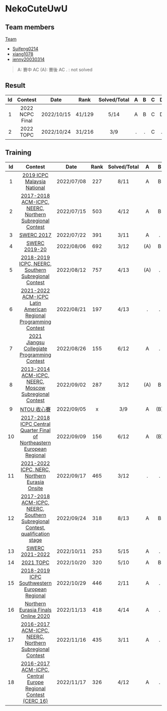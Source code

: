 # NekoCuteUwU

## Team members
[Team](https://codeforces.com/team/105310)
- [Suifeng0214](https://codeforces.com/profile/Suifeng0214)    
- [xiang1078](https://codeforces.com/profile/xiang1078)    
- [jenny20030314](https://codeforces.com/profile/jenny20030314)



>A: 賽中 AC
(A): 賽後 AC
. : not solved
## Result

| Id    | Contest | Date | Rank | Solved/Total | A|B|C|D|E|F|G|H|I|J|K|L|M|N|O|
| :-: | :------------------------:  | :-: | :-: | :-: | :-: | :-: | :-: | :-: | :-: | :-: | :-: | :-: | :-: | :-: | :-: | :-: | :-: | :-: | :-: | 
| 1 | 2022 NCPC Final  | 2022/10/15 | 41/129 | 5/14 |A|B|C|D|.|.|.|.|.|.|.|.|.|N| 
|2|2022 TOPC | 2022/10/24 | 31/216| 3/9 |.|.|C|.|.|F|.|H|.|

## Training

| Id    | Contest | Date | Rank | Solved/Total |A|B|C|D|E|F|G|H|I|J|K|L|M|N|O|
| :-: | :------------------------:  | :-: | :-: | :-: | :-: | :-: | :-: | :-: | :-: | :-: | :-: | :-: | :-: | :-: | :-: | :-: | :-: | :-: | :-: | 
|1| [2019 ICPC Malaysia National](https://codeforces.com/gym/102219)  | 2022/07/08 | 227 | 8/11 |A|B|C|(D)|E|(F)|(G)|H|I|J|K| 
|2| [2017-2018 ACM-ICPC, NEERC, Northern Subregional Contest](https://codeforces.com/gym/101612) | 2022/07/15 | 503 | 4/12 |A|B|(C\)|.|(E)|(F)|(G)|.|I|.|K|(L)|
|3| [SWERC 2017](https://codeforces.com/gym/101635) | 2022/07/22 | 391 | 3/11 |A|.|(C\)|.|(E)|F|(G)|.|.|J|(K)|
|4| [SWERC 2019-20](https://codeforces.com/gym/102501) | 2022/08/06 | 692 | 3/12 |(A)|B|C|.|.|(F)|.|.|I|.|(K)|.|
|5| [2018-2019 ICPC, NEERC, Southern Subregional Contest](https://codeforces.com/contest/1070) | 2022/08/12 | 757 | 4/13|(A)|.|(C\)|D|(E)|F|(G)|H|.|(J)|K|.|.|
|6| [2021-2022 ACM-ICPC Latin American Regional Programming Contest](https://codeforces.com/gym/103640) | 2022/08/21 | 197 | 4/13 |.|.|.|.|.|F|.|(H)|I|J|K|.|(M)|
|7| [2021 Jiangsu Collegiate Programming Contest](https://codeforces.com/gym/103495)| 2022/08/26| 155 | 6/12 |A|.|C|D|.|.|.|.|I|J|K|.|
|8| [2013-2014 ACM-ICPC, NEERC, Moscow Subregional Contest](https://codeforces.com/gym/100257/)|2022/09/02| 287 | 3/12 |(A)|B|.|.|.|(F)|.|H|I|.|(K)|.||
|9| [NTOU 收心賽](https://codeforces.com/group/dnlUA4rsoS/contest/397680)| 2022/09/05| x | 3/9 |A|(B)|C|D|(E)|(F)|(G)|(H)|.|
|10| [2017-2018 ICPC Central Quarter Final of Northeastern European Regional](https://codeforces.com/gym/102788) | 2022/09/09 | 156| 6/12 | A|(B)|.|(D)|E|(F)|.|H|I|J|(K)|L|
|11| [2021-2022 ICPC, NERC, Northern Eurasia Onsite](https://codeforces.com/contest/1666)|2022/09/17|465|3/12|.|.|C|D|.|.|.|.|.|.|.|L|
|12| [2017-2018 ACM-ICPC, NEERC, Southern Subregional Contest, qualification stage](https://codeforces.com/contest/847)|2022/09/24|318|8/13|A|B|C|.|E|.|G|H|I|.|(K)|.|M|
|13| [SWERC 2021-2022](https://codeforces.com/contest/1662)|2022/10/11|253|5/15|A|.|.|(D)|.|.|.|H|I|.|.|.|M|.|O|
|14| [2021 TOPC](https://codeforces.com/gym/103373)|2022/10/20|320| 5/10 |A|B|C|D|.|.|.|.|.|J|
|15| [2018-2019 ICPC Southwestern European Regional](https://codeforces.com/gym/102465)|2022/10/29|446|2/11|A|.|.|D|(E)|.|.|.|.|.|.|
|16| [Northern Eurasia Finals Online 2020](https://codeforces.com/gym/102896)|2022/11/13|418| 4/14 |A|.|.|.|E|.|.|.|.|.|K|.|M|.|.|
|17| [2016-2017 ACM-ICPC, NEERC, Northern Subregional Contest](https://codeforces.com/gym/101142)|2022/11/16|435|3/11|A|.|.|.|.|F|.|.|.|.|K|
|18| [2016-2017 ACM-ICPC, Central Europe Regional Contest (CERC 16)](https://codeforces.com/gym/101173)| 2022/11/17|326|4/12|A|.|C|.|.|F|.|.|.|.|K|
